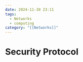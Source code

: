 ```yaml
---
date: 2024-11-30 23:11
tags:
  - Networks
  - computing
category: "[[Networks]]"
---
```

# Security Protocol
